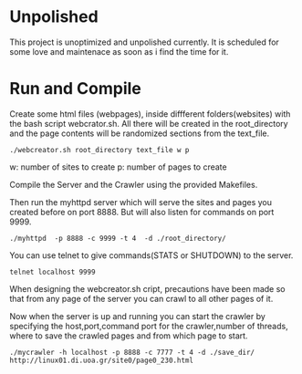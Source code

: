 # Unpolished
This project is unoptimized and unpolished currently. It is scheduled for some love and maintenace as soon as i find the time for it.

# Run and Compile
Create some html files (webpages), inside diffferent folders(websites) with the bash script webcrator.sh. All there will be created in the root_directory and the page contents will be randomized sections from the text_file.
```
./webcreator.sh root_directory text_file w p
```
w: number of sites to create
p: number of pages to create

Compile the Server and the Crawler using the provided Makefiles.

Then run the myhttpd server which will serve the sites and pages you created before on port 8888.
But will also listen for commands on port 9999.
```
./myhttpd  -p 8888 -c 9999 -t 4  -d ./root_directory/
```
You can use telnet to give commands(STATS or SHUTDOWN) to the server.
```
telnet localhost 9999
```

 When designing the webcreator.sh cript, precautions have been made so that from any page of the server you can crawl to all other pages of it.
 
 Now when the server is up and running you can start the crawler by specifying the host,port,command port for the crawler,number of threads, where to save the crawled pages and from which page to start.
 ```
 ./mycrawler -h localhost -p 8888 -c 7777 -t 4 -d ./save_dir/ http://linux01.di.uoa.gr/site0/page0_230.html
```
